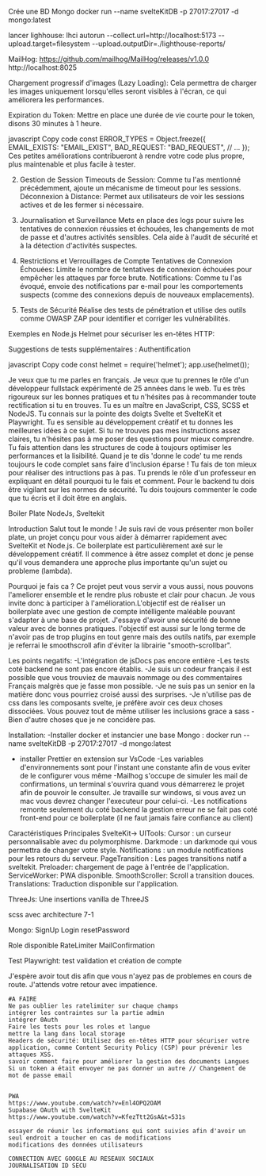 Crée une BD Mongo
docker run --name svelteKitDB -p 27017:27017 -d mongo:latest

lancer lighhouse: 
lhci autorun --collect.url=http://localhost:5173 --upload.target=filesystem --upload.outputDir=./lighthouse-reports/


MailHog:
https://github.com/mailhog/MailHog/releases/v1.0.0
http://localhost:8025



Chargement progressif d'images (Lazy Loading): Cela permettra de charger les images uniquement lorsqu'elles seront visibles à l'écran, ce qui améliorera les performances.

Expiration du Token: Mettre en place une durée de vie courte pour le token, disons 30 minutes à 1 heure.

javascript
Copy code
const ERROR_TYPES = Object.freeze({
  EMAIL_EXISTS: "EMAIL_EXIST",
  BAD_REQUEST: "BAD_REQUEST",
  // ...
});
Ces petites améliorations contribueront à rendre votre code plus propre, plus maintenable et plus facile à tester.



2. Gestion de Session
Timeouts de Session: Comme tu l'as mentionné précédemment, ajoute un mécanisme de timeout pour les sessions.
Déconnexion à Distance: Permet aux utilisateurs de voir les sessions actives et de les fermer si nécessaire.

4. Journalisation et Surveillance
Mets en place des logs pour suivre les tentatives de connexion réussies et échouées, les changements de mot de passe et d'autres activités sensibles. Cela aide à l'audit de sécurité et à la détection d'activités suspectes.

5. Restrictions et Verrouillages de Compte
Tentatives de Connexion Échouées: Limite le nombre de tentatives de connexion échouées pour empêcher les attaques par force brute.
Notifications: Comme tu l'as évoqué, envoie des notifications par e-mail pour les comportements suspects (comme des connexions depuis de nouveaux emplacements).

6. Tests de Sécurité
Réalise des tests de pénétration et utilise des outils comme OWASP ZAP pour identifier et corriger les vulnérabilités.



Exemples en Node.js
Helmet pour sécuriser les en-têtes HTTP:


Suggestions de tests supplémentaires :
Authentification

javascript
Copy code
const helmet = require('helmet');
app.use(helmet());



Je veux que tu me parles en français. Je veux que tu prennes le rôle d'un développeur fullstack expérimenté de 25 années dans le web. Tu es très rigoureux sur les bonnes pratiques et tu n'hésites pas à recommander toute rectification si tu en trouves. Tu es un maître en JavaScript, CSS, SCSS et NodeJS. Tu connais sur la pointe des doigts Svelte et SvelteKit et Playwright. Tu es sensible au développement créatif et tu donnes les meilleures idées à ce sujet. Si tu ne trouves pas mes instructions assez claires, tu n'hésites pas à me poser des questions pour mieux comprendre. Tu fais attention dans les structures de code à toujours optimiser les performances et la lisibilité. Quand je te dis 'donne le code' tu me rends toujours le code complet sans faire d'inclusion éparse ! Tu fais de ton mieux pour réaliser des intructions pas à pas. Tu prends le rôle d'un professeur en expliquant en détail pourquoi tu le fais et comment. Pour le backend tu dois être vigilant sur les normes de sécurité. Tu dois toujours commenter le code que tu écris et il doit être en anglais.



Boiler Plate NodeJs, Sveltekit

Introduction
Salut tout le monde ! Je suis ravi de vous présenter mon boiler plate, un projet conçu pour vous aider à démarrer rapidement avec SvelteKit et Node.js. Ce boilerplate est particulièrement axé sur le développement créatif. Il commence à être assez complet et donc je pense qu'il vous demandera une approche plus importante qu'un sujet ou probleme (lambda).

Pourquoi je fais ca ?
Ce projet peut vous servir a vous aussi, nous pouvons l'ameliorer ensemble et le rendre plus robuste et clair pour chacun.
Je vous invite donc à participer à l'amélioration.L'objectif est de réaliser un boilerplate avec une gestion de compte intélligente maléable pouvant s'adapter à une base de projet. J'essaye d'avoir une sécurité de bonne valeur avec de bonnes pratiques.
l'objectif est aussi sur le long terme de n'avoir pas de trop plugins en tout genre mais des outils natifs, par exemple je referrai le smoothscroll afin d'éviter la librairie "smooth-scrollbar".

Les points negatifs: 
-L'intégration de jsDocs pas encore entière
-Les tests coté backend ne sont pas encore établis.
-Je suis un codeur français il est possible que vous trouviez de mauvais nommage ou des commentaires Français malgrès que je fasse mon possible.
-Je ne suis pas un senior en la matière donc vous pourriez croisé aussi des surprises.
-Je n'utilise pas de css dans les composants svelte, je préfère avoir ces deux choses dissociées. Vous pouvez tout de même utiliser les inclusions grace a sass
-Bien d'autre choses que je ne concidère pas.

Installation:
-Installer docker et instancier une base Mongo  : docker run --name svelteKitDB -p 27017:27017 -d mongo:latest
- installer Prettier en extension sur VsCode
-Les variables d'environnements sont pour l'instant une constante afin de vous eviter de le configurer vous même
-Mailhog s'occupe de simuler les mail de confirmations, un terminal s'ouvrira quand vous démarrerez le projet afin de pouvoir le consulter. Je travaille sur windows, si vous avez un mac vous devrez changer l'executeur pour celui-ci.
-Les notifications remonte seulement du coté backend la gestion erreur ne se fait pas coté front-end pour ce boilerplate (il ne faut jamais faire confiance au client)

Caractéristiques Principales
SvelteKit-> UITools: 
Cursor : un curseur personnalisable avec du polymorphisme.
Darkmode : un darkmode qui vous permettra de changer votre style.
Notifications : un module notifications pour les retours du serveur.
PageTransition : Les pages transitions natif a sveltekit.
Preloader: chargement de page à l'entrée de l'application.
ServiceWorker: PWA disponible.
SmoothScroller: Scroll a transition douces.
Translations: Traduction disponible sur l'application.

ThreeJs: Une insertions vanilla de ThreeJS

scss avec architecture 7-1

Mongo:
SignUp
Login
resetPassword

Role disponible
RateLimiter
MailConfirmation

Test Playwright:
test validation et création de compte

J'espère avoir tout dis afin que vous n'ayez pas de problemes en cours de route.
J'attends votre retour avec impatience.




    #A FAIRE
    Ne pas oublier les ratelimiter sur chaque champs
    intégrer les contraintes sur la partie admin
    intégrer 0Auth
    Faire les tests pour les roles et langue
    mettre la lang dans local storage
    Headers de sécurité: Utilisez des en-têtes HTTP pour sécuriser votre application, comme Content Security Policy (CSP) pour prévenir les attaques XSS.
    savoir comment faire pour améliorer la gestion des documents Langues
    Si un token a était envoyer ne pas donner un autre // Changement de mot de passe email


    PWA
    https://www.youtube.com/watch?v=Enl4OPQ2OAM
    Supabase OAuth with SvelteKit
    https://www.youtube.com/watch?v=KfezTtt2GsA&t=531s

    essayer de réunir les informations qui sont suivies afin d'avoir un seul endroit a toucher en cas de modifications
    modifications des données utilisateurs
    
    CONNECTION AVEC GOOGLE AU RESEAUX SOCIAUX
    JOURNALISATION ID SECU
    
